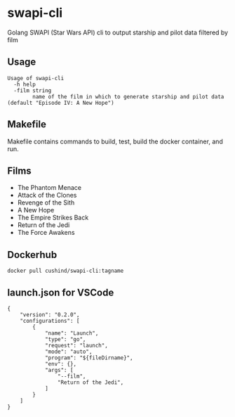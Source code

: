 # swapi-cli
Golang SWAPI (Star Wars API) cli to output starship and pilot data filtered by film

## Usage
```
Usage of swapi-cli
  -h help
  -film string
    	name of the film in which to generate starship and pilot data (default "Episode IV: A New Hope")
```

## Makefile
Makefile contains commands to build, test, build the docker container, and run.

## Films
- The Phantom Menace
- Attack of the Clones
- Revenge of the Sith
- A New Hope
- The Empire Strikes Back
- Return of the Jedi
- The Force Awakens

## Dockerhub
```
docker pull cushind/swapi-cli:tagname
```

## launch.json for VSCode
```
{
    "version": "0.2.0",
    "configurations": [
        {
            "name": "Launch",
            "type": "go",
            "request": "launch",
            "mode": "auto",
            "program": "${fileDirname}",
            "env": {},
            "args": [
                "--film",
                "Return of the Jedi",
            ]
        }
    ]
}
```